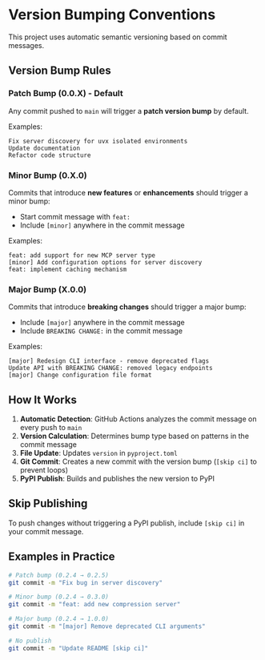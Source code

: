 # Version Bumping Conventions

This project uses automatic semantic versioning based on commit messages.

## Version Bump Rules

### Patch Bump (0.0.X) - Default
Any commit pushed to `main` will trigger a **patch version bump** by default.

Examples:
```
Fix server discovery for uvx isolated environments
Update documentation
Refactor code structure
```

### Minor Bump (0.X.0)
Commits that introduce **new features** or **enhancements** should trigger a minor bump:

- Start commit message with `feat:`
- Include `[minor]` anywhere in the commit message

Examples:
```
feat: add support for new MCP server type
[minor] Add configuration options for server discovery
feat: implement caching mechanism
```

### Major Bump (X.0.0)
Commits that introduce **breaking changes** should trigger a major bump:

- Include `[major]` anywhere in the commit message
- Include `BREAKING CHANGE:` in the commit message

Examples:
```
[major] Redesign CLI interface - remove deprecated flags
Update API with BREAKING CHANGE: removed legacy endpoints
[major] Change configuration file format
```

## How It Works

1. **Automatic Detection**: GitHub Actions analyzes the commit message on every push to `main`
2. **Version Calculation**: Determines bump type based on patterns in the commit message
3. **File Update**: Updates `version` in `pyproject.toml`
4. **Git Commit**: Creates a new commit with the version bump (`[skip ci]` to prevent loops)
5. **PyPI Publish**: Builds and publishes the new version to PyPI

## Skip Publishing

To push changes without triggering a PyPI publish, include `[skip ci]` in your commit message.

## Examples in Practice

```bash
# Patch bump (0.2.4 → 0.2.5)
git commit -m "Fix bug in server discovery"

# Minor bump (0.2.4 → 0.3.0) 
git commit -m "feat: add new compression server"

# Major bump (0.2.4 → 1.0.0)
git commit -m "[major] Remove deprecated CLI arguments"

# No publish
git commit -m "Update README [skip ci]"
```